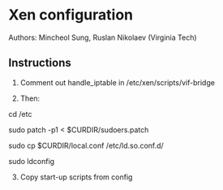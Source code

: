 # Xen configuration

Authors: Mincheol Sung, Ruslan Nikolaev (Virginia Tech)

## Instructions

1. Comment out handle\_iptable in /etc/xen/scripts/vif-bridge

2. Then:

cd /etc

sudo patch -p1 < $CURDIR/sudoers.patch

sudo cp $CURDIR/local.conf /etc/ld.so.conf.d/

sudo ldconfig

3. Copy start-up scripts from config
